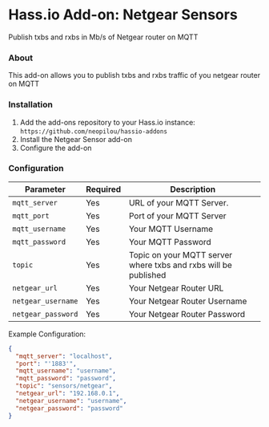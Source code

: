 # Hass.io Add-on: Netgear Sensors
Publish txbs and rxbs in Mb/s of Netgear router on MQTT

### About
This add-on allows you to publish txbs and rxbs traffic of you netgear router on MQTT

### Installation
1. Add the add-ons repository to your Hass.io instance: `https://github.com/neopilou/hassio-addons`
2. Install the Netgear Sensor add-on
3. Configure the add-on 

### Configuration

|Parameter|Required|Description|
|---------|--------|-----------|
|`mqtt_server`|Yes|URL of your MQTT Server.|
|`mqtt_port`|Yes|Port of your MQTT Server|
|`mqtt_username`|Yes|Your MQTT Username|
|`mqtt_password`|Yes|Your MQTT Password|
|`topic`|Yes|Topic on your MQTT server where txbs and rxbs will be published|
|`netgear_url`|Yes|Your Netgear Router URL|
|`netgear_username`|Yes|Your Netgear Router Username|
|`netgear_password`|Yes|Your Netgear Router Password|

Example Configuration:
```json
{
  "mqtt_server": "localhost",
  "port": "'1883'",
  "mqtt_username": "username",
  "mqtt_password": "password",
  "topic": "sensors/netgear",
  "netgear_url": "192.168.0.1",
  "netgear_username": "username",
  "netgear_password": "password"
}
```

